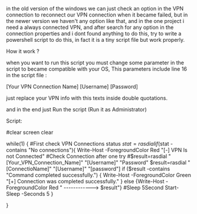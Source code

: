 in the old version of the windows we can just check an option in the VPN connection to reconnect our VPN connection when it became failed, but in the newer version we haven't any option like that, and in the one project i need a always connected VPN, and after search for any option in the connection properties and i dont found anything to do this, try to write a powershell script to do this, in fact it is a tiny script file but work properly.

How it work ?

when you want to run this script you must change some parameter in the script to became compatible with your OS, This parameters include line 16 in the script file :

[Your VPN Connection Name] [Username] [Password]

just replace your VPN info with this texts inside double quotations.

and in the end just Run the script (Run it as Administrator)



Script:



#clear screen
    clear










while(1)
    {
    #First check VPN Connections status
    $stat=rasdial
    if ($stat -contains "No connections"){
        Write-Host -ForegroundColor Red "[-] VPN Is not Connected"
        #Check Connection after one try
            #$result=rasdial "[Your_VPN_Connection_Name]" "[Username]" "Password"
        $result=rasdial "[ConnectioName]" "[Username]" "[password"]
        if ($result -contains "Command completed successfully.") {
            Write-Host -ForegroundColor Green "[+] Connection was completed successfully."
        } else {Write-Host -ForegroundColor Red " ------------> $result"}
        #Sleep 5Second
        Start-Sleep -Seconds 5
    }


}

